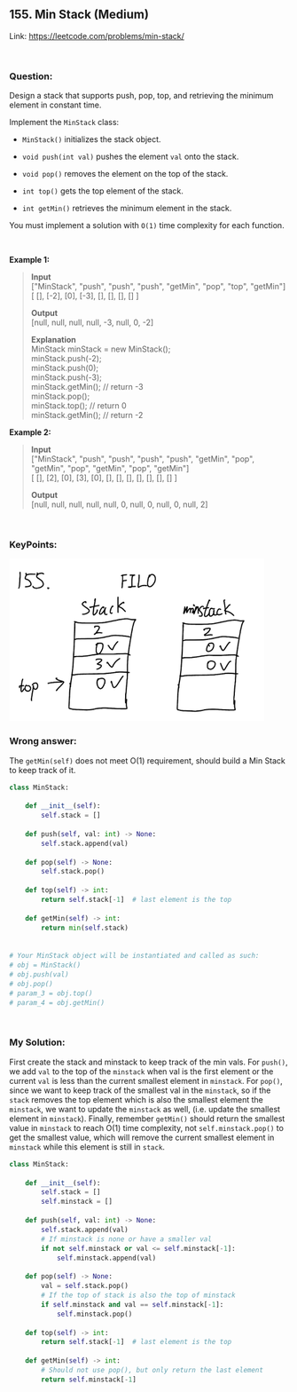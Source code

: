 ## 155. Min Stack (Medium)

Link: https://leetcode.com/problems/min-stack/

<br>

### Question:
Design a stack that supports push, pop, top, and retrieving the minimum element in constant time.

Implement the `MinStack` class:

- `MinStack()` initializes the stack object.

- `void push(int val)` pushes the element `val` onto the stack.

- `void pop()` removes the element on the top of the stack.

- `int top()` gets the top element of the stack.

- `int getMin()` retrieves the minimum element in the stack.

You must implement a solution with `O(1)` time complexity for each function.

<br>

**Example 1:**
> **Input** <br>
> ["MinStack", "push", "push", "push", "getMin", "pop", "top", "getMin"] <br>
> [ [], [-2], [0], [-3], [], [], [], [] ]
> 
> **Output** <br>
> [null, null, null, null, -3, null, 0, -2]
> 
> **Explanation** <br>
> MinStack minStack = new MinStack(); <br>
> minStack.push(-2); <br>
> minStack.push(0); <br>
> minStack.push(-3); <br>
> minStack.getMin(); // return -3 <br>
> minStack.pop(); <br>
> minStack.top();    // return 0 <br>
> minStack.getMin(); // return -2 <br>

**Example 2:**
> **Input** <br>
> ["MinStack", "push", "push", "push", "push", "getMin", "pop", "getMin", "pop", "getMin", "pop", "getMin"] <br>
> [ [], [2], [0], [3], [0], [], [], [], [], [], [], [] ]
> 
> **Output** <br>
> [null, null, null, null, null, 0, null, 0, null, 0, null, 2]

<br>

### KeyPoints: 
<img src="images/155_1.png" alt="drawing" width="460"/>

<br>

### Wrong answer:
The `getMin(self)` does not meet O(1) requirement, should build a Min Stack to keep track of it.
```python
class MinStack:

    def __init__(self):
        self.stack = []

    def push(self, val: int) -> None:
        self.stack.append(val)

    def pop(self) -> None:
        self.stack.pop()

    def top(self) -> int:
        return self.stack[-1]  # last element is the top

    def getMin(self) -> int:
        return min(self.stack)


# Your MinStack object will be instantiated and called as such:
# obj = MinStack()
# obj.push(val)
# obj.pop()
# param_3 = obj.top()
# param_4 = obj.getMin()
```

<br>

### My Solution:
First create the stack and minstack to keep track of the min vals. For `push()`, we add `val` to the top of the `minstack` when val is the first element or the current `val` is less than the current smallest element in `minstack`. For `pop()`, since we want to keep track of the smallest val in the `minstack`, so if the `stack` removes the top element which is also the smallest element the `minstack`, we want to update the `minstack` as well, (i.e. update the smallest element in `minstack`). Finally, remember `getMin()` should return the smallest value in `minstack` to reach O(1) time complexity, not `self.minstack.pop()` to get the smallest value, which will remove the current smallest element in `minstack` while this element is still in `stack`.
```python
class MinStack:

    def __init__(self):
        self.stack = []
        self.minstack = []

    def push(self, val: int) -> None:
        self.stack.append(val)
        # If minstack is none or have a smaller val
        if not self.minstack or val <= self.minstack[-1]:
            self.minstack.append(val)

    def pop(self) -> None:
        val = self.stack.pop()
        # If the top of stack is also the top of minstack
        if self.minstack and val == self.minstack[-1]:
            self.minstack.pop()

    def top(self) -> int:
        return self.stack[-1]  # last element is the top

    def getMin(self) -> int:
        # Should not use pop(), but only return the last element
        return self.minstack[-1]
```

